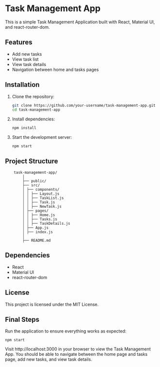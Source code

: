 # Task Management App

This is a simple Task Management Application built with React, Material UI, and react-router-dom.

## Features

- Add new tasks
- View task list
- View task details
- Navigation between home and tasks pages

## Installation

1. Clone the repository:
    ```bash
    git clone https://github.com/your-username/task-management-app.git
    cd task-management-app
    ```

2. Install dependencies:
    ```bash
    npm install
    ```

3. Start the development server:
    ```bash
    npm start
    ```

## Project Structure

```
    task-management-app/
        │
        ├── public/
        ├── src/
        │ ├── components/
        │ │ ├── Layout.js
        │ │ ├── TaskList.js
        │ │ ├── Task.js
        │ │ ├── NewTask.js
        │ ├── pages/
        │ │ ├── Home.js
        │ │ ├── Tasks.js
        │ │ ├── TaskDetails.js
        │ ├── App.js
        │ ├── index.js
        │
        ├── README.md
```

## Dependencies

- React
- Material UI
- react-router-dom

## License

This project is licensed under the MIT License.


## Final Steps
Run the application to ensure everything works as expected:

```
npm start 
```

Visit http://localhost:3000 in your browser to view the Task Management App. You should be able to navigate between the home page and tasks page, add new tasks, and view task details.